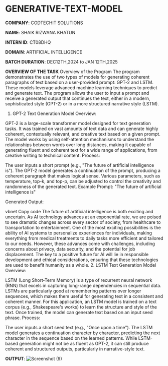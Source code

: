 # GENERATIVE-TEXT-MODEL

**COMPANY**: CODTECHIT SOLUTIONS

**NAME**: SHAIK RIZWANA KHATUN

**INTERN ID**: CT08DHQ

**DOMAIN**: ARTIFICIAL INTELLIGENCE

**BATCH DURATION**: DEC12TH,2024 to JAN 12TH,2025

**OVERVIEW OF THE TASK**
Overview of the Program
The program demonstrates the use of two types of models for generating coherent paragraphs of text based on a user-provided prompt: GPT-2 and LSTM. These models leverage advanced machine learning techniques to predict and generate text. The program allows the user to input a prompt and receive a generated output that continues the text, either in a modern, sophisticated style (GPT-2) or in a more structured narrative style (LSTM).

1. GPT-2 Text Generation
Model Overview:

GPT-2 is a large-scale transformer model designed for text generation tasks. It was trained on vast amounts of text data and can generate highly coherent, contextually relevant, and creative text based on a given prompt.
The model works by using self-attention mechanisms to understand the relationships between words over long distances, making it capable of generating fluent and coherent text for a wide range of applications, from creative writing to technical content.
Process:

The user inputs a short prompt (e.g., "The future of artificial intelligence is").
The GPT-2 model generates a continuation of the prompt, producing a coherent paragraph that makes logical sense.
Various parameters, such as temperature, top-k, and top-p, can be adjusted to control the creativity and randomness of the generated text.
Example Prompt:
"The future of artificial intelligence is"

Generated Output:

vbnet
Copy code
The future of artificial intelligence is both exciting and uncertain. As AI technology advances at an exponential rate, we are poised to see dramatic changes across every sector of society, from healthcare to transportation to entertainment. One of the most exciting possibilities is the ability of AI systems to personalize experiences for individuals, making everything from medical treatments to daily tasks more efficient and tailored to our needs. However, these advances come with challenges, including concerns about privacy, data security, and the potential for job displacement. The key to a positive future for AI will lie in responsible development and ethical considerations, ensuring that these technologies are used to benefit humanity as a whole.
2. LSTM Text Generation
Model Overview:

LSTM (Long Short-Term Memory) is a type of recurrent neural network (RNN) that excels in capturing long-range dependencies in sequential data. LSTMs are particularly good at remembering patterns over longer sequences, which makes them useful for generating text in a consistent and coherent manner.
For this application, an LSTM model is trained on a text corpus (e.g., Shakespeare's works) to learn the structure and style of the text. Once trained, the model can generate text based on an input seed phrase.
Process:

The user inputs a short seed text (e.g., "Once upon a time").
The LSTM model generates a continuation character by character, predicting the next character in the sequence based on the learned patterns.
While LSTM-based generation might not be as fluent as GPT-2, it can still produce coherent and structured outputs, particularly in narrative-style text.

**OUTPUT**: 
![Screenshot (9)](https://github.com/user-attachments/assets/475ff7f3-c584-47fc-b794-16a71af1fff8)
